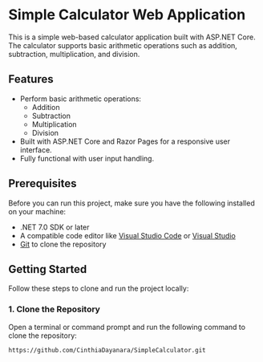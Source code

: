 # Simple Calculator Web Application

This is a simple web-based calculator application built with ASP.NET Core. The calculator supports basic arithmetic operations such as addition, subtraction, multiplication, and division.

## Features

- Perform basic arithmetic operations:
  - Addition
  - Subtraction
  - Multiplication
  - Division
- Built with ASP.NET Core and Razor Pages for a responsive user interface.
- Fully functional with user input handling.

## Prerequisites

Before you can run this project, make sure you have the following installed on your machine:

- .NET 7.0 SDK or later
- A compatible code editor like [Visual Studio Code](https://code.visualstudio.com/) or [Visual Studio](https://visualstudio.microsoft.com/)
- [Git](https://git-scm.com/) to clone the repository

## Getting Started

Follow these steps to clone and run the project locally:

### 1. Clone the Repository

Open a terminal or command prompt and run the following command to clone the repository:

```bash
https://github.com/CinthiaDayanara/SimpleCalculator.git
